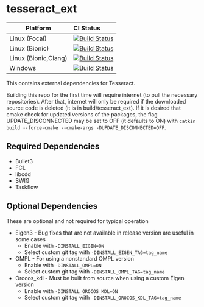 # tesseract_ext

Platform             | CI Status
---------------------|:---------
Linux (Focal)        | [![Build Status](https://github.com/ros-industrial-consortium/tesseract_ext/workflows/Focal-Build/badge.svg)](https://github.com/ros-industrial-consortium/tesseract_ext/actions)
Linux (Bionic)       | [![Build Status](https://github.com/ros-industrial-consortium/tesseract_ext/workflows/Bionic-Build/badge.svg)](https://github.com/ros-industrial-consortium/tesseract_ext/actions)
Linux (Bionic,Clang) | [![Build Status](https://github.com/ros-industrial-consortium/tesseract_ext/workflows/Bionic-Clang-Build/badge.svg)](https://github.com/ros-industrial-consortium/tesseract_ext/actions)
Windows              | [![Build Status](https://github.com/ros-industrial-consortium/tesseract_ext/workflows/Windows-Build/badge.svg)](https://github.com/ros-industrial-consortium/tesseract_ext/actions)


This contains external dependencies for Tesseract.

Building this repo for the first time will require internet (to pull the necessary repositories). After that, internet will only be required if the downloaded source code is deleted (it is in build/tesseract_ext). If it is desired that cmake check for updated versions of the packages, the flag UPDATE_DISCONNECTED may be set to OFF (it defaults to ON) with `catkin build --force-cmake --cmake-args -DUPDATE_DISCONNECTED=OFF`.

## Required Dependencies
* Bullet3
* FCL
* libcdd
* SWIG
* Taskflow

## Optional Dependencies
These are optional and not required for typical operation
* Eigen3 - Bug fixes that are not available in release version are useful in some cases
  * Enable with `-DINSTALL_EIGEN=ON`
  * Select custom git tag with `-DINSTALL_EIGEN_TAG=tag_name`
* OMPL - For using a nonstandard OMPL version
  * Enable with `-DINSTALL_OMPL=ON`
  * Select custom git tag with `-DINSTALL_OMPL_TAG=tag_name`
* Orocos_kdl - Must be built from source when using a custom Eigen version
  * Enable with `-DINSTALL_OROCOS_KDL=ON`
  * Select custom git tag with `-DINSTALL_OROCOS_KDL_TAG=tag_name`
